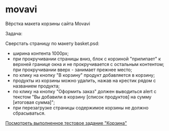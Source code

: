 # movavi
Вёрстка макета корзины сайта Movavi

Задача:

Cверстать страницу по макету basket.psd:

- ширина контента 1000px;
- при прокручивании страницы вниз, блок с корзиной "прилипает" к верхней границе окна и не прокручивается с остальным контентом; при прокручивании вверх - занимает прежнее место;
- по клику на кнопку "В корзину" продукт добавляется в корзину;
- продукты из корзины можно удалить, нажав на крестик рядом с названием продукта;
- по клику на кнопку "Оформить заказ" должен выводиться alert с текстом "Вы добавили в корзину [список продуктов] на сумму [итоговая сумма]";
- при перезагрузке страницы содержимое корзины не должно сбрасываться.

<a href="https://sergeevsite.github.io/movavi/src/">Посмотреть выполненное тестовое задание "Корзина"</a>

